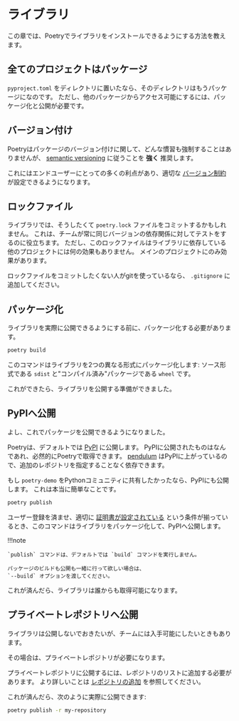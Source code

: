 # ライブラリ

この章では、Poetryでライブラリをインストールできるようにする方法を教えます。

## 全てのプロジェクトはパッケージ

`pyproject.toml` をディレクトリに置いたなら、そのディレクトリはもうパッケージになのです。
ただし、他のパッケージからアクセス可能にするには、パッケージ化と公開が必要です。


## バージョン付け

Poetryはパッケージのバージョン付けに関して、どんな慣習も強制することはありませんが、 [semantic
versioning](https://semver.org) に従うことを **強く** 推奨します。

これにはエンドユーザーにとっての多くの利点があり、適切な [バージョン制約](/poetry-ja/versions/) が設定できるようになります。

## ロックファイル

ライブラリでは、そうしたくて `poetry.lock` ファイルをコミットするかもしれません。
これは、チームが常に同じバージョンの依存関係に対してテストをするのに役立ちます。
ただし、このロックファイルはライブラリに依存している他のプロジェクトには何の効果もありません。
メインのプロジェクトにのみ効果があります。

ロックファイルをコミットしたくない人がgitを使っているなら、 `.gitignore` に追加してください。

## パッケージ化

ライブラリを実際に公開できるようにする前に、パッケージ化する必要があります。

```bash
poetry build
```

このコマンドはライブラリを2つの異なる形式にパッケージ化します: ソース形式である `sdist` と"コンパイル済み"パッケージである `wheel`
です。

これができたら、ライブラリを公開する準備ができました。

## PyPIへ公開

よし、これでパッケージを公開できるようになりました。

Poetryは、デフォルトでは [PyPI](https://pypi.org) に公開します。
PyPIに公開されたものはなんであれ、必然的にPoetryで取得できます。
[pendulum](https://pypi.org/project/pendulum/)
はPyPIに上がっているので、追加のレポジトリを指定することなく依存できます。

もし `poetry-demo` をPythonコミュニティに共有したかったなら、PyPIにも公開します。
これは本当に簡単なことです。

```bash
poetry publish
```

ユーザー登録を済ませ、適切に [証明書が設定されている](/poetry-ja/repositories/#adding-credentials)
という条件が揃っているとき、このコマンドはライブラリをパッケージ化して、PyPIへ公開します。

!!!note

    `publish` コマンドは、デフォルトでは `build` コマンドを実行しません。

    パッケージのビルドも公開も一緒に行って欲しい場合は、
    `--build` オプションを渡してください。

これが済んだら、ライブラリは誰からも取得可能になります。


## プライベートレポジトリへ公開

ライブラリは公開しないでおきたいが、チームには入手可能にしたいときもあります。

その場合は、プライベートレポジトリが必要になります。

プライベートレポジトリに公開するには、レポジトリのリストに追加する必要があります。
より詳しいことは [レポジトリの追加](/poetry-ja/repositories/#adding-a-repository) を参照してください。

これが済んだら、次のように実際に公開できます:

```bash
poetry publish -r my-repository
```
